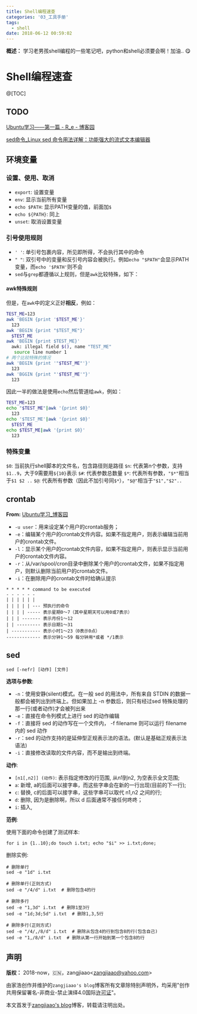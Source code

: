 ```yaml
---
title: Shell编程速查
categories: '03_工具手册'
tags:
  - shell
date: 2018-06-12 00:59:02
---
```


**概述：** 学习老男孩shell编程的一些笔记吧，python和shell必须要会啊！加油.. :yum:

<!-- more -->

# Shell编程速查

@[TOC]

## TODO

[Ubuntu学习——第一篇 - R_e - 博客园](http://www.cnblogs.com/resn/p/5800922.html)

[sed命令_Linux sed 命令用法详解：功能强大的流式文本编辑器](http://man.linuxde.net/sed)

## 环境变量

### 设置、使用、取消

- `export`: 设置变量
- `env`: 显示当前所有变量
- `echo $PATH`: 显示PATH变量的值，前面加`$`
- `echo ${PATH}`: 同上
- `unset`: 取消设置变量

### 引号使用规则

- `' '`: 单引号包裹内容，所见即所得，不会执行其中的命令
- `" "`: 双引号中的变量和反引号内容会被执行。例如`echo "$PATH"`会显示PATH变量，而`echo '$PATH'`则不会
- `sed`与`grep`都遵循以上规则，但是`awk`比较特殊，如下：

#### awk特殊规则

但是，在`awk`中的定义正好**相反**，例如：

``` bash
TEST_ME=123
awk 'BEGIN {print '$TEST_ME'}'
  123
awk 'BEGIN {print "$TEST_ME"}'
  $TEST_ME
awk 'BEGIN {print $TEST_ME}'
  awk: illegal field $(), name "TEST_ME"
   source line number 1
# 两个比较特殊的情况
awk 'BEGIN {print '"$TEST_ME"'}'
  123
awk 'BGGIN {print "'$TEST_ME'"}'
  123
```

因此一半的做法是使用`echo`然后管道给`awk`，例如：

``` bash
TEST_ME=123
echo "$TEST_ME"|awk '{print $0}'
  123
echo '$TEST_ME'|awk '{print $0}'
  $TEST_ME
echo $TEST_ME|awk '{print $0}'
  123
```

### 特殊变量

`$0`: 当前执行shell脚本的文件名，包含路径则是路径
`$n`: 代表第n个参数，支持`$1..9`，大于9需要用`${10}`表示
`$#`: 代表参数总数量
`$*`: 代表所有参数，`"$*"`相当于`$1 $2 ..`
`$@`: 代表所有参数（因此不加引号同`$*`），`"$@"`相当于`"$1","$2"..`

## crontab

**From:** [Ubuntu学习_博客园](http://www.cnblogs.com/resn/p/5800922.html)

- `-u user`：用来设定某个用户的crontab服务；
- `-e`：编辑某个用户的crontab文件内容。如果不指定用户，则表示编辑当前用户的crontab文件。
- `-l`：显示某个用户的crontab文件内容，如果不指定用户，则表示显示当前用户的crontab文件内容。
- `-r`：从/var/spool/cron目录中删除某个用户的crontab文件，如果不指定用户，则默认删除当前用户的crontab文件。
- `-i`：在删除用户的crontab文件时给确认提示

```
* * * * * command to be executed
- - - - - -
| | | | | |
| | | | | --- 预执行的命令
| | | | ----- 表示星期0～7（其中星期天可以用0或7表示）
| | | ------- 表示月份1～12
| | --------- 表示日期1～31
| ----------- 表示小时1～23（0表示0点）
------------- 表示分钟1～59 每分钟用*或者 */1表示
```

## sed

```
sed [-nefr] [动作] [文件]
```

**选项与参数**:

- `-n`：使用安静(silent)模式。在一般 sed 的用法中，所有来自 STDIN 的数据一般都会被列出到终端上。但如果加上 -n 参数后，则只有经过sed 特殊处理的那一行(或者动作)才会被列出来
- `-e`：直接在命令列模式上进行 sed 的动作编辑
- `-f`：直接将 sed 的动作写在一个文件内， -f filename 则可以运行 filename 内的 sed 动作
- `-r`：sed 的动作支持的是延伸型正规表示法的语法。(默认是基础正规表示法语法)
- `-i`：直接修改读取的文件内容，而不是输出到终端。

**动作**:

- `[n1[,n2]] (动作)`: 表示指定修改的行范围, 从n1到n2, 为空表示全文范围;
- `a`: 新增, a的后面可以接字串，而这些字串会在新的一行出现(目前的下一行);
- `c`: 替换, c的后面可以接字串，这些字串可以取代 n1,n2 之间的行;
- `d`: 删除, 因为是删除啊，所以 d 后面通常不接任何咚咚；
- `i`: 插入, 

**范例**:

使用下面的命令创建了测试样本:

``` shell
for i in {1..10};do touch i.txt; echo "$i" >> i.txt;done;
```

删除实例:

```
# 删除单行
sed -e "1d" i.txt

# 删除单行(正则方式)
sed -e "/4/d" i.txt  # 删除包含4的行

# 删除多行
sed -e "1,3d" i.txt  # 删除1至3行
sed -e "1d;3d;5d" i.txt  # 删除1,3,5行

# 删除多行(正则方式)
sed -e "/4/,/8/d" i.txt  # 删除从包含4的行到包含8的行(包含自己)
sed -e "1,/8/d" i.txt  # 删除从第一行开始到第一个包含8的行
```

## 声明

**版权：** 2018-now，:cn:，zangjiaao\<zangjiaao@yahoo.com>

由家浩创作并维护的`zangjiaao's blog`博客所有文章除特别声明外，均采用"创作共用保留署名-非商业-禁止演绎4.0国际[许可证](https://creativecommons.org/licenses/by-nc-nd/4.0/deed.zh)"。

本文首发于[zangjiaao's blog](https://blog.zangjiaao.cn/)博客，转载请注明出处。
